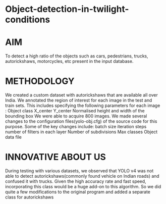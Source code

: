 # Object-detection-in-twilight-conditions
# AIM
To detect a high ratio of the objects such as cars, pedestrians, trucks, autorickshaws, motorcycles, etc present in the input database.
# METHODOLOGY
We created a custom dataset with autorickshaws that are available all over India.
We annotated the region of interest for each image in the test and train sets. This includes specifying the following parameters for each image :
Object class
X_center
Y_center
Normalised height and width of the bounding box
We were able to acquire 800 images. 
We made several changes to the configuration files(yolo-obj.cfg) of the source code for this purpose. Some of the key changes include: 
batch size
iteration steps
number of filters in each layer
Number of subdivisions
Max classes
Object data file
# INNOVATIVE ABOUT US
During testing with various datasets, we observed that YOLO v4 was not able to detect autorickshaws(commonly found vehicle on Indian roads) and confused it with trucks. 
Given the high accuracy rate and fast speed, incorporating this class would be a huge add-on to this algorithm. So we did quite a few modifications to the original program and added a separate class for autorickshaws

